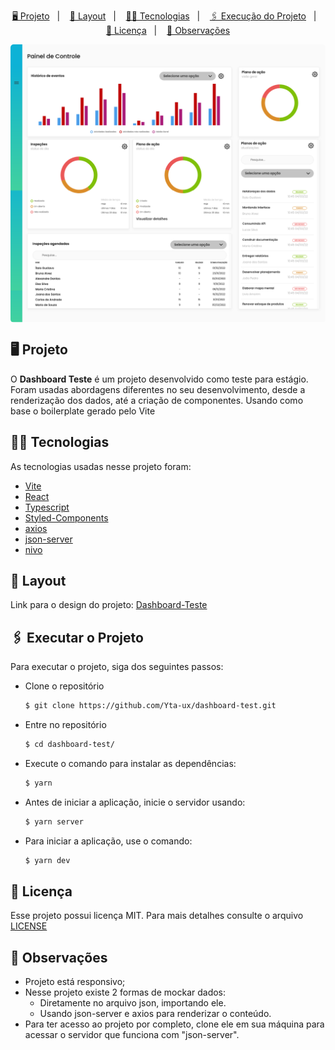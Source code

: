 <p align="center">
    <a href="#-projeto">🖥 Projeto</a>&nbsp;&nbsp;&nbsp;|&nbsp;&nbsp;&nbsp;
    <a href="#-projeto">🎨 Layout</a>&nbsp;&nbsp;&nbsp;|&nbsp;&nbsp;&nbsp;
    <a href="#-tecnologias">👨‍💻 Tecnologias</a>&nbsp;&nbsp;&nbsp;|&nbsp;&nbsp;&nbsp;
    <a href="#-executar-o-projeto">🖇 Execução do Projeto</a>&nbsp;&nbsp;&nbsp;|&nbsp;&nbsp;&nbsp;
    <a href="#-licença">📃 Licença</a>&nbsp;&nbsp;&nbsp;|&nbsp;&nbsp;&nbsp;
    <a href="#-observações">📌 Observações</a>
</p>
<div style="display: flex; flex-direction: row; justify-content: center; align-items: center; flex-wrap: wrap"  align="center">
    <img width="700" style="border-radius: 5px" height="auto" alt="Página principal da Dashboard" src=".github/home.png"/>
</div>


## 🖥 Projeto
O **Dashboard Teste** é um projeto desenvolvido como teste para estágio. Foram usadas abordagens diferentes no seu desenvolvimento, desde a renderização dos dados, até a criação de componentes. Usando como base o boilerplate gerado pelo Vite

## 👨‍💻 Tecnologias
As tecnologias usadas nesse projeto foram:
- [Vite](https://vitejs.dev/)
- [React](https://reactjs.org/)
- [Typescript](https://www.typescript.org/)
- [Styled-Components](https://styled-components.com/)
- [axios](https://axios-http.com/)
- [json-server](https://www.npmjs.com/package/json-server)
- [nivo](https://nivo.rocks/)


## 🎨 Layout
Link para o design do projeto: [Dashboard-Teste](https://www.figma.com/file/Q00anRWTKTzdT4PY63z6FI/DashboardTeste-(Copy)?node-id=2%3A19)


## 🖇 Executar o Projeto
Para executar o projeto, siga dos seguintes passos:

- Clone o repositório
    ```bash
    $ git clone https://github.com/Yta-ux/dashboard-test.git
    ```
- Entre no repositório
    ```bash
    $ cd dashboard-test/
    ```
- Execute o comando para instalar as dependências:
    ```bash
    $ yarn
    ```
- Antes de iniciar a aplicação, inicie o servidor usando:
    ```bash
    $ yarn server
    ```
- Para iniciar a aplicação, use o comando:
    ```bash
    $ yarn dev
    ```
 
##  📃 Licença
Esse projeto possui licença MIT. Para mais detalhes consulte o arquivo [LICENSE](LICENSE.md)


## 📌 Observações
- Projeto está responsivo;
- Nesse projeto existe 2 formas de mockar dados:
  - Diretamente no arquivo json, importando ele.
  - Usando json-server e axios para renderizar o conteúdo.
- Para ter acesso ao projeto por completo, clone ele em sua máquina para acessar o servidor que funciona com "json-server". 
